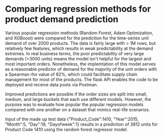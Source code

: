 # Comparing regression methods for product demand prediction
Various popular regression methods (Random Forest, Adam Optimization, and XGBoost) were compared for the prediction for the time-series unit demand of over 2000 products. The data is fairly large with > 1M rows, but relatively few features, which results in weak predictability at the demand extremes. In real business terms, the poor predictabiltiy of very large demands (>3000 units) means the model isn't helpful for the largest and most important orders. Nonetheless, the implemtation of this model serves as a reasonable predictor of demand for the majority of the unit orders with a Spearman rho value of 82%, which could facilitate supply chain management for most of the products. The flask API enables the code to be deployed and receive data posts via Postman.

Improved predictions are possible if the order sizes are split into small, medium, and large buckets that each use different models. However, the purpose was to evaluate how popular the popular regression models compared with one another on a dataset that mimics real-life scenarios.

Input of the made up test data {"Product_Code":1410, "Year":2015, "Month":5, "Day":19, "Dayofweek":1} results in a prediction of 3812 units for Product Code 1410 using the random forest regressor model.
